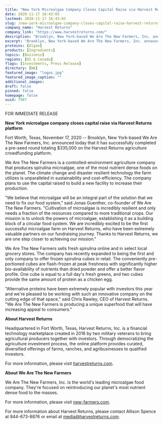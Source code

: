 ```yaml
---
title: "New York Microalgae Company Closes Capital Raise via Harvest Returns Platform"
date: 2020-11-17 16:43:03
lastmod: 2020-11-17 16:43:03
slug: /new-york-microalgae-company-closes-capital-raise-harvest-returns-platform
company_name: "Harvest Returns"
company_link: "https://www.harvestreturns.com/"
description: "Brooklyn, New York-based We Are The New Farmers, Inc. announced today that it has successfully completed a pre-seed round totaling $335,000 on the Harvest Returns agriculture crowdfunding platform. We Are The New Farmers is a controlled-environment agriculture company that produces spirulina microalgae, one of the most nutrient dense foods on the planet. The climate change and disaster resilient technology the farm utilizes is unparalleled in sustainability and cost-efficiency. The company plans to use the capital raised to build a new facility to increase their production."
excerpt: "Brooklyn, New York-based We Are The New Farmers, Inc. announced today that it has successfully completed a pre-seed round totaling $335,000 on the Harvest Returns agriculture crowdfunding platform. We Are The New Farmers is a controlled-environment agriculture company that produces spirulina microalgae, one of the most nutrient dense foods on the planet. The climate change and disaster resilient technology the farm utilizes is unparalleled in sustainability and cost-efficiency. The company plans to use the capital raised to build a new facility to increase their production."
proteins: [Algae]
products: [Ingredients]
topics: [Business]
regions: [US & Canada]
flags: [Investments, Press Release]
directory: [NA]
featured_image: "logos.jpg"
featured_image_caption: ""
additional_images:
draft: false
pinned: false
homepage: false
uuid: 7987
---
```

FOR IMMEDIATE RELEASE

**New York microalgae company closes capital raise via Harvest Returns
platform**

Fort Worth, Texas, November 17, 2020 -- Brooklyn, New York-based We Are
The New Farmers, Inc. announced today that it has successfully completed
a pre-seed round totaling \$335,000 on the Harvest Returns agriculture
crowdfunding platform.

We Are The New Farmers is a controlled-environment agriculture company
that produces spirulina microalgae, one of the most nutrient dense foods
on the planet. The climate change and disaster resilient technology the
farm utilizes is unparalleled in sustainability and cost-efficiency. The
company plans to use the capital raised to build a new facility to
increase their production.

"We believe that microalgae will be an integral part of the solution
that we need to fix our food system," said Jonas Guenther, co-founder of
We Are The New Farmers. "Cultivation of microalgae is incredibly
resilient and only needs a fraction of the resources compared to more
traditional crops. Our mission is to unlock the powers of microalgae,
establishing it as a building block of a circular food system. We are
incredibly excited to be the first successful microalgae farm on Harvest
Returns, who have been extremely valuable partners on our fundraising
journey. Thanks to Harvest Returns, we are one step closer to achieving
our mission."

We Are The New Farmers sells fresh spirulina online and in select local
grocery stores. The company has recently expanded to being the first and
only company to offer frozen spirulina cubes in retail. The conveniently
pre-portioned cubes are flash-frozen at peak freshness with
significantly higher bio-availability of nutrients than dried powder and
offer a better flavor profile. One cube is equal to a full day's fresh
greens, and two cubes provide the same amount of protein as a chicken
egg.

"Alternative proteins have been extremely popular with investors this
year and we're pleased to be working with such an innovative company on
the cutting edge of that space," said Chris Rawley, CEO of Harvest
Returns. "We Are The New Farmers is producing a unique superfood that
will have increasing appeal to consumers."

**About Harvest Returns**

Headquartered in Fort Worth, Texas, Harvest Returns, Inc. is a financial
technology marketplace created in 2016 by two military veterans to bring
agricultural producers together with investors. Through democratizing
the agriculture investment process, the online platform provides
curated, diversified offerings of farms, ranches, and agribusinesses to
qualified investors.

For more information, please visit
[harvestreturns.com](https://www.harvestreturns.com/).

**About We Are The New Farmers**

We Are The New Farmers, Inc. is the world's leading microalgae food
company. They're focused on reintroducing our planet's most nutrient
dense food to the masses.

For more information, please visit
[new-farmers.com](https://www.new-farmers.com/).

For more information about Harvest Returns, please contact Allison
Spence at 844-673-8876 or email at <media@harvestreturns.com>.
